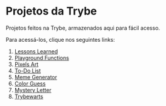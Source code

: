 # Projetos da Trybe

Projetos feitos na Trybe, armazenados aqui para fácil acesso.

Para acessá-los, clique nos seguintes links:

1. [Lessons Learned](https://gudine.github.io/trybe-projetos/1-lessons-learned)
2. [Playground Functions](https://gudine.github.io/trybe-projetos/2-playground-functions)
3. [Pixels Art](https://gudine.github.io/trybe-projetos/3-pixels-art)
4. [To-Do List](https://gudine.github.io/trybe-projetos/4-todo-list)
5. [Meme Generator](https://gudine.github.io/trybe-projetos/5-meme-generator)
6. [Color Guess](https://gudine.github.io/trybe-projetos/6-color-guess)
7. [Mystery Letter](https://gudine.github.io/trybe-projetos/7-mystery-letter)
8. [Trybewarts](https://gudine.github.io/trybe-projetos/8-trybewarts)
